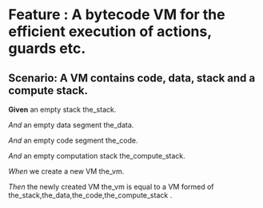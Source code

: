 # Feature : A bytecode VM for the efficient execution of actions, guards etc.


## Scenario: A VM contains code, data, stack and a compute stack. 

**Given** an empty stack the_stack.


*And* an empty data segment the_data.


*And* an empty code segment the_code.


*And* an empty computation stack the_compute_stack.


*When* we create a new VM the_vm.


*Then* the newly created VM the_vm is equal to a VM formed of the_stack,the_data,the_code,the_compute_stack .